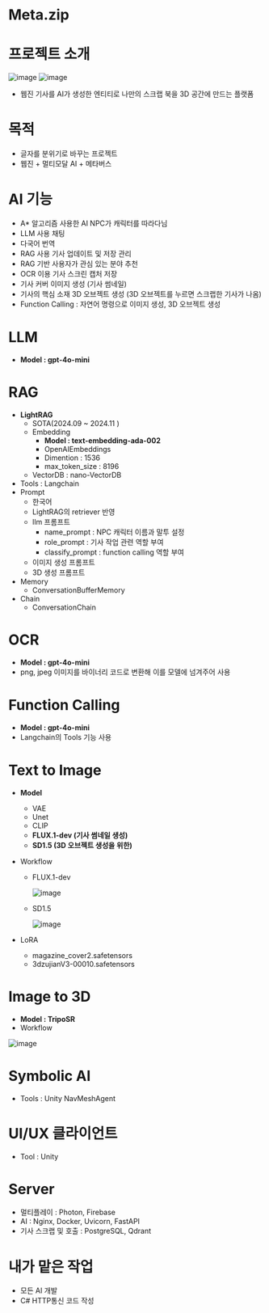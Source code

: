 # Meta.zip
# 프로젝트 소개
![image](https://github.com/user-attachments/assets/6ac5a283-4df7-4313-a6bb-f9ac00cff21b)
![image](https://github.com/user-attachments/assets/5b74f744-1bb9-45a4-bd73-ac3e01d97345)
- 웹진 기사를 AI가 생성한 엔티티로 나만의 스크랩 북을 3D 공간에 만드는 플랫폼

# 목적

- 글자를 분위기로 바꾸는 프로젝트
- 웹진 + 멀티모달 AI + 메타버스

# AI 기능

- A* 알고리즘 사용한 AI NPC가 캐릭터를 따라다님
- LLM 사용 채팅
- 다국어 번역
- RAG 사용 기사 업데이트 및 저장 관리
- RAG 기반 사용자가 관심 있는 분야 추천
- OCR 이용 기사 스크린 캡처 저장
- 기사 커버 이미지 생성 (기사 썸네일)
- 기사의 핵심 소재 3D 오브젝트 생성 (3D 오브젝트를 누르면 스크랩한 기사가 나옴)
- Function Calling : 자연어 명령으로 이미지 생성, 3D 오브젝트 생성

# LLM

- **Model : gpt-4o-mini**

# RAG

- **LightRAG**
    - SOTA(2024.09 ~ 2024.11 )
    - Embedding
        - **Model : text-embedding-ada-002**
        - OpenAIEmbeddings
        - Dimention : 1536
        - max_token_size : 8196
    - VectorDB : nano-VectorDB
- Tools : Langchain
- Prompt
    - 한국어
    - LightRAG의 retriever 반영
    - llm 프롬프트
        - name_prompt : NPC 캐릭터 이름과 말투 설정
        - role_prompt : 기사 작업 관련 역할 부여
        - classify_prompt : function calling 역할 부여
    - 이미지 생성 프롬프트
    - 3D 생성 프롬프트
- Memory
    - ConversationBufferMemory
- Chain
    - ConversationChain

# OCR

- **Model : gpt-4o-mini**
- png, jpeg 이미지를 바이너리 코드로 변환해 이를 모델에 넘겨주어 사용

# Function Calling

- **Model : gpt-4o-mini**
- Langchain의 Tools 기능 사용

# Text to Image

- **Model**
    - VAE
    - Unet
    - CLIP
    - **FLUX.1-dev (기사 썸네일 생성)**
    - **SD1.5 (3D 오브젝트 생성을 위한)**
- Workflow
    - FLUX.1-dev
        
        ![image](https://github.com/user-attachments/assets/420e590c-0ad8-409c-970b-d0e8ec1c0059)
        
    - SD1.5
      
        ![image](https://github.com/user-attachments/assets/366fe377-a36b-4674-85a5-e0af86ac9b64)
        
- LoRA
    - magazine_cover2.safetensors
    - 3dzujianV3-00010.safetensors

# Image to 3D

- **Model : TripoSR**
- Workflow
    
![image](https://github.com/user-attachments/assets/0b4ce297-8e0c-4d8c-a87e-baa44710a5af)
    

# Symbolic AI

- Tools : Unity NavMeshAgent

# UI/UX 클라이언트

- Tool : Unity
  
# Server

- 멀티플레이 : Photon, Firebase
- AI : Nginx, Docker, Uvicorn, FastAPI
- 기사 스크랩 및 호출 : PostgreSQL, Qdrant

# 내가 맡은 작업

- 모든 AI 개발
- C# HTTP통신 코드 작성
